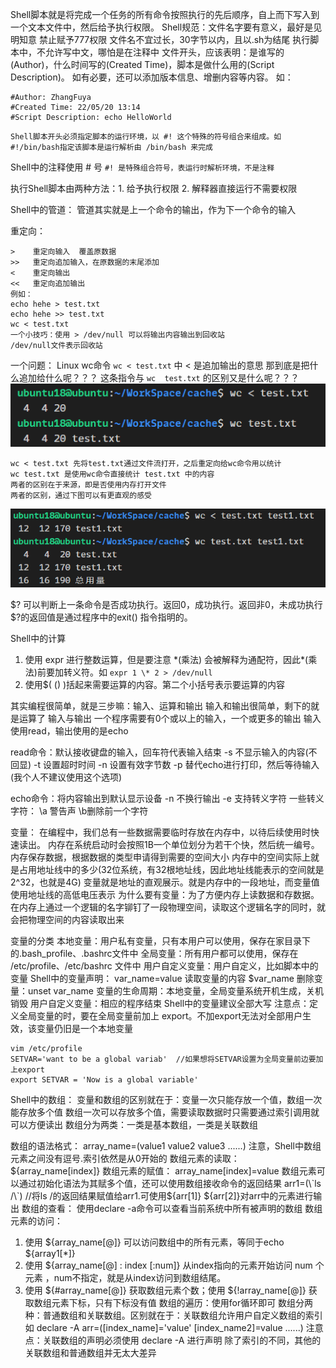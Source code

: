 Shell脚本就是将完成一个任务的所有命令按照执行的先后顺序，自上而下写入到一个文本文件中，然后给予执行权限。
Shell规范：文件名字要有意义，最好是见明知意
					禁止赋予777权限
					文件名不宜过长，30字节以内，且以.sh为结尾
					执行脚本中，不允许写中文，哪怕是在注释中
					文件开头，应该表明：是谁写的(Author)，什么时间写的(Created Time)，脚本是做什么用的(Script Description)。
					如有必要，还可以添加版本信息、增删内容等内容。 如：				
```			
#Author: ZhangFuya
#Created Time: 22/05/20 13:14
#Script Description: echo HelloWorld
```

```
Shell脚本开头必须指定脚本的运行环境，以 #! 这个特殊的符号组合来组成。如 #!/bin/bash指定该脚本是运行解析由 /bin/bash 来完成 
```

Shell中的注释使用 # 号
`#! 是特殊组合符号，表运行时解析环境，不是注释`

执行Shell脚本由两种方法：1. 给予执行权限  2. 解释器直接运行不需要权限

Shell中的管道：
管道其实就是上一个命令的输出，作为下一个命令的输入

重定向：
```
>    重定向输入  覆盖原数据
>>   重定向追加输入，在原数据的末尾添加
<    重定向输出
<<   重定向追加输出
例如： 
echo hehe > test.txt
echo hehe >> test.txt
wc < test.txt
一个小技巧：使用 > /dev/null 可以将输出内容输出到回收站
/dev/null文件表示回收站
```


一个问题：
Linux  wc命令  `wc < test.txt` 中 < 是追加输出的意思
那到底是把什么追加给什么呢？？？
这条指令与  `wc  test.txt` 的区别又是什么呢？？？
![wc与输出重定向.png](../assets/Shell/wc%E4%B8%8E%E8%BE%93%E5%87%BA%E9%87%8D%E5%AE%9A%E5%90%91.png)         
```
wc < test.txt 先将test.txt通过文件流打开，之后重定向给wc命令用以统计
wc test.txt 是使用wc命令直接统计 test.txt 中的内容
两者的区别在于来源，即是否使用内存打开文件
两者的区别，通过下图可以有更直观的感受
```
![wc与输出重定向2.png](../assets/Shell/wc%E4%B8%8E%E8%BE%93%E5%87%BA%E9%87%8D%E5%AE%9A%E5%90%912.png)         


$? 可以判断上一条命令是否成功执行。返回0，成功执行。返回非0，未成功执行
$?的返回值是通过程序中的exit() 指令指明的。



Shell中的计算
1. 使用 expr 进行整数运算，但是要注意 \*(乘法) 会被解释为通配符，因此\*(乘法)前要加转义符。如   `expr 1 \* 2 > /dev/null`
2. 使用$( () )括起来需要运算的内容。第二个小括号表示要运算的内容



其实编程很简单，就是三步嘛：输入、运算和输出
输入和输出很简单，剩下的就是运算了
输入与输出
一个程序需要有0个或以上的输入，一个或更多的输出
输入使用read，输出使用的是echo

read命令：默认接收键盘的输入，回车符代表输入结束
-s  不显示输入的内容(不回显)
-t  设置超时时间
-n  设置有效字节数
-p  替代echo进行打印，然后等待输入(我个人不建议使用这个选项)

echo命令：将内容输出到默认显示设备
-n  不换行输出
-e  支持转义字符
一些转义字符： \a   警告声     \b删除前一个字符  

变量：
在编程中，我们总有一些数据需要临时存放在内存中，以待后续使用时快速读出。
内存在系统启动时会按照1B一个单位划分为若干个快，然后统一编号。
内存保存数据，根据数据的类型申请得到需要的空间大小
内存中的空间实际上就是占用地址线中的多少(32位系统，有32根地址线，因此地址线能表示的空间就是2^32，也就是4G)
变量就是地址的直观展示。就是内存中的一段地址，而变量值使用地址线的高低电压表示
为什么要有变量：为了方便内存上读数据和存数据。在内存上通过一个逻辑的名字铆钉了一段物理空间，读取这个逻辑名字的同时，就会把物理空间的内容读取出来

变量的分类
本地变量：用户私有变量，只有本用户可以使用，保存在家目录下的.bash_profile、.bashrc文件中
全局变量：所有用户都可以使用，保存在 /etc/profile、/etc/bashrc 文件中
用户自定义变量：用户自定义，比如脚本中的变量
Shell中的变量声明：
var_name=value
读取变量的内容 $var_name
删除变量：unset  var_name
变量的生命周期：本地变量，全局变量系统开机生成，关机销毁
用户自定义变量：相应的程序结束
Shell中的变量建议全部大写
注意点：定义全局变量的时，要在全局变量前加上 export。不加export无法对全部用户生效，该变量仍旧是一个本地变量
```
vim /etc/profile
SETVAR='want to be a global variab'  //如果想将SETVAR设置为全局变量前边要加上export
export SETVAR = 'Now is a global variable'
```


Shell中的数组：
变量和数组的区别就在于：变量一次只能存放一个值，数组一次能存放多个值
数组一次可以存放多个值，需要读取数据时只需要通过索引调用就可以方便读出
数组分为两类：一类是基本数组，一类是关联数组

数组的语法格式：
array_name=(value1   value2   value3  ......)
注意，Shell中数组元素之间没有逗号.索引依然是从0开始的
数组元素的读取：
${array_name[index]}
数组元素的赋值：
array_name[index]=value
数组元素可以通过初始化语法为其赋多个值，还可以使用数组接收命令的返回结果
arr1=(\`ls /\`)  //将ls /的返回结果赋值给arr1.可使用${arr[1]} ${arr[2]}对arr中的元素进行输出
数组的查看：  使用declare -a命令可以查看当前系统中所有被声明的数组
数组元素的访问：
1. 使用 ${array_name[@]}  可以访问数组中的所有元素，等同于echo ${array1[\*]}
2. 使用 ${array_name[@] : index [:num]}  从index指向的元素开始访问 num 个元素 ，num不指定，就是从index访问到数组结尾。
3. 使用 ${#array_name[@]} 获取数组元素个数；使用 ${!array_name[@]} 获取数组元素下标，只有下标没有值
数组的遍历：使用for循环即可
数组分两种：普通数组和关联数组。区别就在于：关联数组允许用户自定义数组的索引
如 declare -A arr=([index_name]='value'    [index_name2]=value    ......)
注意点：关联数组的声明必须使用 declare -A 进行声明
除了索引的不同，其他的关联数组和普通数组并无太大差异
